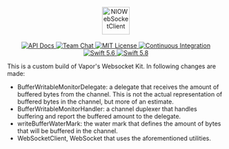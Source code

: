 <p align="center">
    <img 
        src="https://user-images.githubusercontent.com/1342803/75630258-105e9c00-5bb7-11ea-81b8-86afa000e188.png"
        height="64" 
        alt="NIOWebSocketClient"
    >
    <br>
    <br>
    <a href="https://docs.vapor.codes/4.0/">
        <img src="http://img.shields.io/badge/read_the-docs-2196f3.svg" alt="API Docs">
    </a>
    <a href="http://vapor.team">
        <img src="https://img.shields.io/discord/431917998102675485.svg" alt="Team Chat">
    </a>
    <a href="LICENSE">
        <img src="http://img.shields.io/badge/license-MIT-brightgreen.svg" alt="MIT License">
    </a>
    <a href="https://github.com/vapor/websocket-kit/actions/workflows/test.yml">
        <img src="https://github.com/vapor/websocket-kit/actions/workflows/test.yml/badge.svg?event=push" alt="Continuous Integration">
    </a>
    <a href="https://swift.org">
        <img src="http://img.shields.io/badge/swift-5.6-brightgreen.svg" alt="Swift 5.6">
    </a>
    <a href="https://swift.org">
        <img src="http://img.shields.io/badge/swift-5.8-brightgreen.svg" alt="Swift 5.8">
    </a>
</p>

This is a custom build of Vapor's Websocket Kit. In following changes are made:
- BufferWritableMonitorDelegate: a delegate that receives the amount of buffered bytes from the channel. This is not the actual representation of buffered bytes in the channel, but more of an estimate.
- BufferWritableMonitorHandler: a channel duplexer that handles buffering and report the buffered amount to the delegate.
- writeBufferWaterMark: the water mark that defines the amount of bytes that will be buffered in the channel. 
- WebSocketClient, WebSocket that uses the aforementioned utilities.
